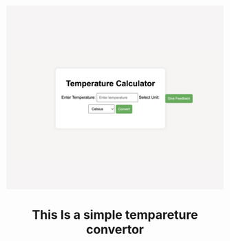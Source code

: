 
![logo](https://github.com/israk-hossain/tempareture-convertor/blob/main/Screenshot%202024-01-12%20at%202.08.11%20AM.png)
<h1 align="center">This Is a simple tempareture convertor</h1>
